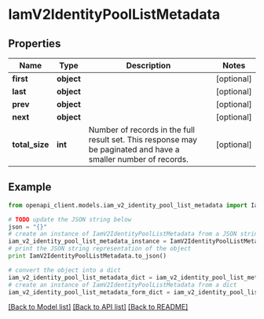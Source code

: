 # IamV2IdentityPoolListMetadata


## Properties
Name | Type | Description | Notes
------------ | ------------- | ------------- | -------------
**first** | **object** |  | [optional] 
**last** | **object** |  | [optional] 
**prev** | **object** |  | [optional] 
**next** | **object** |  | [optional] 
**total_size** | **int** | Number of records in the full result set. This response may be paginated and have a smaller number of records. | [optional] 

## Example

```python
from openapi_client.models.iam_v2_identity_pool_list_metadata import IamV2IdentityPoolListMetadata

# TODO update the JSON string below
json = "{}"
# create an instance of IamV2IdentityPoolListMetadata from a JSON string
iam_v2_identity_pool_list_metadata_instance = IamV2IdentityPoolListMetadata.from_json(json)
# print the JSON string representation of the object
print IamV2IdentityPoolListMetadata.to_json()

# convert the object into a dict
iam_v2_identity_pool_list_metadata_dict = iam_v2_identity_pool_list_metadata_instance.to_dict()
# create an instance of IamV2IdentityPoolListMetadata from a dict
iam_v2_identity_pool_list_metadata_form_dict = iam_v2_identity_pool_list_metadata.from_dict(iam_v2_identity_pool_list_metadata_dict)
```
[[Back to Model list]](../ccloud/README.md#documentation-for-models) [[Back to API list]](../ccloud/README.md#documentation-for-api-endpoints) [[Back to README]](../ccloud/README.md)


